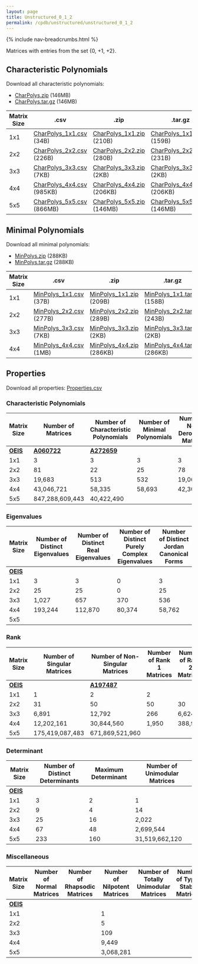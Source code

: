 ```yaml
---
layout: page
title: Unstructured_0_1_2
permalink: /cpdb/unstructured/unstructured_0_1_2
---
```


{% include nav-breadcrumbs.html %}

Matrices with entries from the set {0, +1, +2}.

## Characteristic Polynomials

Download all characteristic polynomials:
- <a href="http://cpdb.bohemianmatrices.com/Unstructured/Unstructured_0_1_2/Data/CharPolys.zip">CharPolys.zip</a> (146MB)
- <a href="http://cpdb.bohemianmatrices.com/Unstructured/Unstructured_0_1_2/Data/CharPolys.tar.gz">CharPolys.tar.gz</a> (146MB)

| Matrix Size | .csv | .zip | .tar.gz |
| --- | --- | --- | --- |
| 1x1 | <a href="http://cpdb.bohemianmatrices.com/Unstructured/Unstructured_0_1_2/Data/CharPolys_1x1.csv">CharPolys_1x1.csv</a> (34B)| <a href="http://cpdb.bohemianmatrices.com/Unstructured/Unstructured_0_1_2/Data/CharPolys_1x1.zip">CharPolys_1x1.zip</a> (210B)| <a href="http://cpdb.bohemianmatrices.com/Unstructured/Unstructured_0_1_2/Data/CharPolys_1x1.tar.gz">CharPolys_1x1.tar.gz</a> (159B) |
| 2x2 | <a href="http://cpdb.bohemianmatrices.com/Unstructured/Unstructured_0_1_2/Data/CharPolys_2x2.csv">CharPolys_2x2.csv</a> (226B)| <a href="http://cpdb.bohemianmatrices.com/Unstructured/Unstructured_0_1_2/Data/CharPolys_2x2.zip">CharPolys_2x2.zip</a> (280B)| <a href="http://cpdb.bohemianmatrices.com/Unstructured/Unstructured_0_1_2/Data/CharPolys_2x2.tar.gz">CharPolys_2x2.tar.gz</a> (231B) |
| 3x3 | <a href="http://cpdb.bohemianmatrices.com/Unstructured/Unstructured_0_1_2/Data/CharPolys_3x3.csv">CharPolys_3x3.csv</a> (7KB)| <a href="http://cpdb.bohemianmatrices.com/Unstructured/Unstructured_0_1_2/Data/CharPolys_3x3.zip">CharPolys_3x3.zip</a> (2KB)| <a href="http://cpdb.bohemianmatrices.com/Unstructured/Unstructured_0_1_2/Data/CharPolys_3x3.tar.gz">CharPolys_3x3.tar.gz</a> (2KB) |
| 4x4 | <a href="http://cpdb.bohemianmatrices.com/Unstructured/Unstructured_0_1_2/Data/CharPolys_4x4.csv">CharPolys_4x4.csv</a> (985KB)| <a href="http://cpdb.bohemianmatrices.com/Unstructured/Unstructured_0_1_2/Data/CharPolys_4x4.zip">CharPolys_4x4.zip</a> (206KB)| <a href="http://cpdb.bohemianmatrices.com/Unstructured/Unstructured_0_1_2/Data/CharPolys_4x4.tar.gz">CharPolys_4x4.tar.gz</a> (206KB) |
| 5x5 | <a href="http://cpdb.bohemianmatrices.com/Unstructured/Unstructured_0_1_2/Data/CharPolys_5x5.csv">CharPolys_5x5.csv</a> (866MB)| <a href="http://cpdb.bohemianmatrices.com/Unstructured/Unstructured_0_1_2/Data/CharPolys_5x5.zip">CharPolys_5x5.zip</a> (146MB)| <a href="http://cpdb.bohemianmatrices.com/Unstructured/Unstructured_0_1_2/Data/CharPolys_5x5.tar.gz">CharPolys_5x5.tar.gz</a> (146MB) |

## Minimal Polynomials

Download all minimal polynomials:
- <a href="http://cpdb.bohemianmatrices.com/Unstructured/Unstructured_0_1_2/Data/MinPolys.zip">MinPolys.zip</a> (288KB)
- <a href="http://cpdb.bohemianmatrices.com/Unstructured/Unstructured_0_1_2/Data/MinPolys.tar.gz">MinPolys.tar.gz</a> (288KB)

| Matrix Size | .csv | .zip | .tar.gz |
| --- | --- | --- | --- |
| 1x1 | <a href="http://cpdb.bohemianmatrices.com/Unstructured/Unstructured_0_1_2/Data/MinPolys_1x1.csv">MinPolys_1x1.csv</a> (37B)| <a href="http://cpdb.bohemianmatrices.com/Unstructured/Unstructured_0_1_2/Data/MinPolys_1x1.zip">MinPolys_1x1.zip</a> (209B)| <a href="http://cpdb.bohemianmatrices.com/Unstructured/Unstructured_0_1_2/Data/MinPolys_1x1.tar.gz">MinPolys_1x1.tar.gz</a> (158B) |
| 2x2 | <a href="http://cpdb.bohemianmatrices.com/Unstructured/Unstructured_0_1_2/Data/MinPolys_2x2.csv">MinPolys_2x2.csv</a> (277B)| <a href="http://cpdb.bohemianmatrices.com/Unstructured/Unstructured_0_1_2/Data/MinPolys_2x2.zip">MinPolys_2x2.zip</a> (289B)| <a href="http://cpdb.bohemianmatrices.com/Unstructured/Unstructured_0_1_2/Data/MinPolys_2x2.tar.gz">MinPolys_2x2.tar.gz</a> (243B) |
| 3x3 | <a href="http://cpdb.bohemianmatrices.com/Unstructured/Unstructured_0_1_2/Data/MinPolys_3x3.csv">MinPolys_3x3.csv</a> (7KB)| <a href="http://cpdb.bohemianmatrices.com/Unstructured/Unstructured_0_1_2/Data/MinPolys_3x3.zip">MinPolys_3x3.zip</a> (2KB)| <a href="http://cpdb.bohemianmatrices.com/Unstructured/Unstructured_0_1_2/Data/MinPolys_3x3.tar.gz">MinPolys_3x3.tar.gz</a> (2KB) |
| 4x4 | <a href="http://cpdb.bohemianmatrices.com/Unstructured/Unstructured_0_1_2/Data/MinPolys_4x4.csv">MinPolys_4x4.csv</a> (1MB)| <a href="http://cpdb.bohemianmatrices.com/Unstructured/Unstructured_0_1_2/Data/MinPolys_4x4.zip">MinPolys_4x4.zip</a> (286KB)| <a href="http://cpdb.bohemianmatrices.com/Unstructured/Unstructured_0_1_2/Data/MinPolys_4x4.tar.gz">MinPolys_4x4.tar.gz</a> (286KB) |



## Properties

Download all properties: <a href="http://cpdb.bohemianmatrices.com/Unstructured/Unstructured_0_1_2/Properties.csv">Properties.csv</a>

### Characteristic Polynomials

| Matrix Size | Number of Matrices | Number of Characteristic Polynomials | Number of Minimal Polynomials | Number of Non-Derogatory Matrices | Maximum Characteristic Height |
| --- | --- | --- | --- | --- | --- |
| [__OEIS__](https://oeis.org/) | [__A060722__](https://oeis.org/A060722) | [__A272659__](https://oeis.org/A272659) | | | |
| 1x1 | 3 | 3 | 3 | 3 | 2 |
| 2x2 | 81 | 22 | 25 | 78 | 4 |
| 3x3 | 19,683 | 513 | 532 | 19,068 | 16 |
| 4x4 | 43,046,721 | 58,335 | 58,693 | 42,300,060 | 64 |
| 5x5 | 847,288,609,443 | 40,422,490 | | | 240 |

### Eigenvalues

| Matrix Size | Number of Distinct Eigenvalues | Number of Distinct Real Eigenvalues | Number of Distinct Purely Complex Eigenvalues | Number of Distinct Jordan Canonical Forms |
| --- | --- | --- | --- | --- |
| [__OEIS__](https://oeis.org/) | | | | |
| 1x1 | 3 | 3 | 0 | 3 |
| 2x2 | 25 | 25 | 0 | 25 |
| 3x3 | 1,027 | 657 | 370 | 536 |
| 4x4 | 193,244 | 112,870 | 80,374 | 58,762 |
| 5x5 | | | | |

### Rank

| Matrix Size | Number of Singular Matrices | Number of Non-Singular Matrices | Number of Rank 1 Matrices | Number of Rank 2 Matrices | Number of Rank 3 Matrices | Number of Rank 4 Matrices | Number of Rank 5 Matrices |
| --- | --- | --- | --- | --- | --- | --- | --- |
| [__OEIS__](https://oeis.org/) | | [__A197487__](https://oeis.org/A197487) | | | | | |
| 1x1 | 1 | 2 | 2 | | | | |
| 2x2 | 31 | 50 | 50 | 30 | | | |
| 3x3 | 6,891 | 12,792 | 266 | 6,624 | 12,792 | | |
| 4x4 | 12,202,161 | 30,844,560 | 1,950 | 388,946 | 11,811,264 | 30,844,560 | |
| 5x5 | 175,419,087,483 | 671,869,521,960 | | | | | |

### Determinant

| Matrix Size | Number of Distinct Determinants | Maximum Determinant | Number of Unimodular Matrices |
| --- | --- | --- | --- |
| [__OEIS__](https://oeis.org/) | | | |
| 1x1 | 3 | 2 | 1 |
| 2x2 | 9 | 4 | 14 |
| 3x3 | 25 | 16 | 2,022 |
| 4x4 | 67 | 48 | 2,699,544 |
| 5x5 | 233 | 160 | 31,519,662,120 |

### Miscellaneous

| Matrix Size | Number of Normal Matrices | Number of Rhapsodic Matrices | Number of Nilpotent Matrices | Number of Totally Unimodular Matrices | Number of Type I Stable Matrices | Number of Type II Stable Matrices |
| --- | --- | --- | --- | --- | --- | --- |
| [__OEIS__](https://oeis.org/) | | | | | | |
| 1x1 | | | 1 | | | |
| 2x2 | | | 5 | | | |
| 3x3 | | | 109 | | | |
| 4x4 | | | 9,449 | | | |
| 5x5 | | | 3,068,281 | | | |

